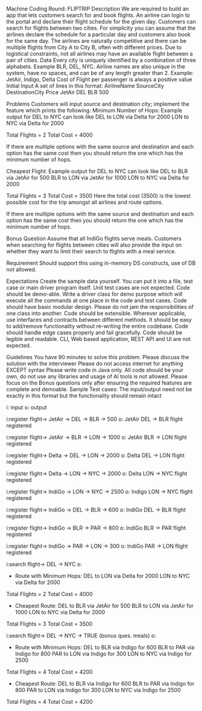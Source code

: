 Machine Coding Round: FLIPTRIP
Description
We are required to build an app that lets customers search for and book flights. An airline can login to the portal and declare their flight schedule for the given day. Customers can search for flights between two cities. For simplicity you can assume that the airlines declare the schedule for a particular day and customers also book for the same day.
﻿﻿﻿The airlines are naturally competitive and there can be multiple flights from City A to City B, often with different prices.
﻿﻿﻿Due to logistical constraints, not all airlines may have an available flight between a pair of cities.
Data
﻿﻿﻿Every city is uniquely identified by a combination of three alphabets. Example BLR, DEL, NYC.
﻿﻿﻿Airline names are also unique in the system, have no spaces, and can be of any length greater than 2. Example: JetAir, Indigo, Delta
﻿﻿﻿Cost of Flight per passenger is always a positive value
Initial Input
A set of lines in this format:
AirlineName   SourceCity   DestinationCity   Price 
JetAir               DEL                  BLR                   500

Problems
﻿﻿﻿Customers will input source and destination city; implement the feature which prints the following:
Minimum Number of Hops: Example output for DEL to NYC can look like
DEL to LON via Delta for 2000
LON to NYC via Delta for 2000 

Total Flights = 2
Total Cost = 4000
	
If there are multiple options with the same source and destination and each option has 
the same cost then you should return the one which has the minimum number of hops.

Cheapest Flight: Example output for DEL to NYC can look like
DEL to BLR via JetAir for 500
BLR to LON via JetAir for 1000
LON to NYC via Delta for 2000

Total Flights = 3
Total Cost = 3500
Here the total cost (3500) is the lowest possible cost for the trip amongst all airlines and route options.

If there are multiple options with the same source and destination and each option has the same cost then you should return the one which has the minimum number of hops.
	

Bonus Question
Assume that all IndiGo flights serve meals.
Customers when searching for flights between cities will also provide the input on whether they want to limit their search to flights with a meal service.

Requirement
Should support this using in-memory DS constructs, use of DB not allowed.

Expectations
Create the sample data yourself. You can put it into a file, test case or main driver program itself. Unit test cases are not expected.
﻿﻿﻿Code should be demo-able.
Write a driver class for demo purpose which will execute all the commands at one place in the code and test cases.
Code should have basic modular design. Please do not jam the responsibilities of one class into another.
﻿﻿﻿Code should be extensible. Wherever applicable, use interfaces and contracts between different methods. It should be easy to add/remove functionality without re-writing the entire codebase.
﻿﻿﻿Code should handle edge cases properly and fail gracefully.
﻿﻿﻿Code should be legible and readable.
﻿﻿﻿CLI, Web based application, REST API and Ul are not expected.

Guidelines
You have 90 minutes to solve this problem.
﻿﻿﻿Please discuss the solution with the interviewer
﻿﻿﻿Please do not access internet for anything EXCEPT syntax
Please write code in Java only.
﻿﻿﻿All code should be your own, do not use any libraries and usage of AI tools is not allowed.
﻿﻿﻿Please focus on the Bonus questions only after ensuring the required features are complete and demoable.
Sample Test cases:
The input/output need not be exactly in this format but the functionality should remain intact

i: input
o: output

i:register flight-> JetAir -> DEL -> BLR -> 500
o: JetAir DEL -> BLR flight registered

i:register flight-> JetAir -> BLR -> LON -> 1000
o: JetAir BLR -> LON flight registered

i:register flight-> Delta -> DEL -> LON -> 2000
o: Delta DEL -> LON flight registered

i:register flight-> Delta -> LON -> NYC -> 2000
o: Delta LON -> NYC flight registered

i:register flight-> IndiGo -> LON -> NYC -> 2500
o: Indigo LON -> NYC flight registered

i:register flight-> IndiGo -> DEL -> BLR -> 600
o: IndiGo DEL -> BLR flight registered

i:register flight-> IndiGo -> BLR -> PAR -> 800
o: IndiGo BLR -> PAR flight registered

i:register flight-> IndiGo -> PAR -> LON -> 300
o: IndiGo PAR -> LON flight registered


i:search flight-> DEL -> NYC 
o:
* Route with Minimum Hops:
DEL to LON via Delta for 2000
LON to NYC via Delta for 2000 

Total Flights = 2
Total Cost = 4000

* Cheapest Route:
DEL to BLR via JetAir for 500
BLR to LON via JetAir for 1000
LON to NYC via Delta for 2000

Total Flights = 3
Total Cost = 3500


i:search flight-> DEL -> NYC -> TRUE (bonus ques. meals)
o:
* Route with Minimum Hops:
DEL to BLR via Indigo for 600
BLR to PAR via Indigo for 800
PAR to LON via Indigo for 300
LON to NYC via Indigo for 2500

Total Flights = 4
Total Cost = 4200

* Cheapest Route:
DEL to BLR via Indigo for 600
BLR to PAR via Indigo for 800
PAR to LON via Indigo for 300
LON to NYC via Indigo for 2500

Total Flights = 4
Total Cost = 4200

